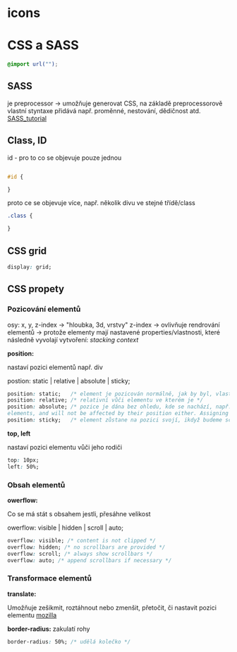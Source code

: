 # icons 


# CSS a SASS

```css
@import url("");
```

## SASS
je preprocessor -> umožňuje generovat CSS, na základě preprocessorově vlastní styntaxe
přidává např. proměnné, nestování, dědičnost atd.
[SASS_tutorial](https://gist.github.com/blackfalcon/5480118)

## Class, ID

id - pro to co se objevuje pouze jednou
```css

#id {

}
```

proto ce se objevuje více, např. několik divu ve stejné třídě/class
```css
.class {

}
```

## CSS grid
```css
display: grid;	
```

## CSS propety

### Pozicování elementů

osy: x, y, z-index -> "hloubka, 3d, vrstvy"
z-index -> ovlivňuje rendrování elementů -> protože elementy mají nastavené properties/vlastnosti, které následně vyvolají vytvoření: _stacking context_ 

__position:__

nastaví pozici elementů např. div

postion: static | relative | absolute | sticky;

```css
position: static;	/* element je pozicován normálně, jak by byl, vlastnosti jako: right, bottom, left a z-index nemají efekt */
position: relative;	/* relativní vůči elementu ve kterém je */
position: absolute;	/* pozice je dána bez ohledu, kde se nachází, např. není ovlivněn rodičovským divem, It means that the position of an element with that property will not affect the position of other 
elements, and will not be affected by their position either. Assigning the position: absolute property to all elements by default will ensure they will all be independent from each other  */
position: sticky; 	/* element zůstane na pozici svojí, ikdyž budeme scrollovat*/
```

__top, left__

nastaví pozici elementu vůči jeho rodiči

```css
top: 10px;
left: 50%;
```

### Obsah elementů

__owerflow:__

Co se má stát s obsahem jestli, přesáhne velikost

owerflow: visible | hidden | scroll | auto;
```css
overflow: visible; /* content is not clipped */ 
overflow: hidden; /* no scrollbars are provided */ 
overflow: scroll; /* always show scrollbars */
overflow: auto; /* append scrollbars if necessary */ 
```

### Transformace elementů
__translate:__

Umožňuje zešikmit, roztáhnout nebo zmenšit, přetočit, či nastavit pozici elementu
[mozilla](https://developer.mozilla.org/en-US/docs/Web/CSS/transform) 

__border-radius:__
zakulatí rohy
```css
border-radius: 50%; /* udělá kolečko */
```

